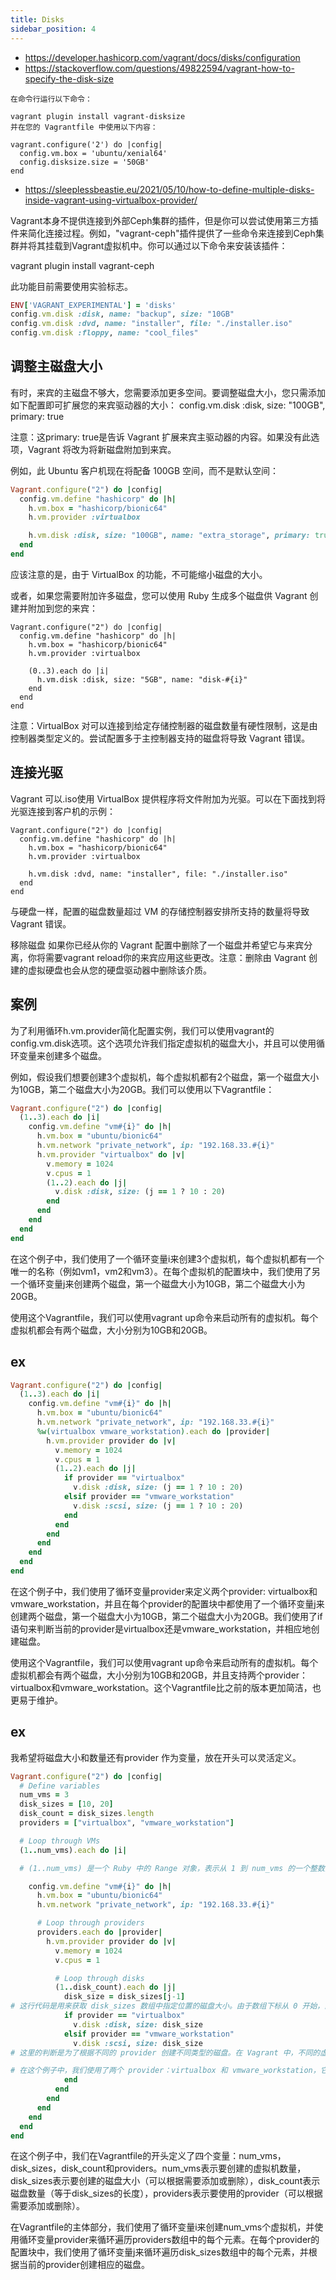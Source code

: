 ```yaml
---
title: Disks
sidebar_position: 4
---
```







- https://developer.hashicorp.com/vagrant/docs/disks/configuration
- https://stackoverflow.com/questions/49822594/vagrant-how-to-specify-the-disk-size
```
在命令行运行以下命令：

vagrant plugin install vagrant-disksize
并在您的 Vagrantfile 中使用以下内容：

vagrant.configure('2') do |config|
  config.vm.box = 'ubuntu/xenial64'
  config.disksize.size = '50GB'
end
```
- https://sleeplessbeastie.eu/2021/05/10/how-to-define-multiple-disks-inside-vagrant-using-virtualbox-provider/

Vagrant本身不提供连接到外部Ceph集群的插件，但是你可以尝试使用第三方插件来简化连接过程。例如，"vagrant-ceph"插件提供了一些命令来连接到Ceph集群并将其挂载到Vagrant虚拟机中。你可以通过以下命令来安装该插件：

vagrant plugin install vagrant-ceph



此功能目前需要使用实验标志。

```ruby
ENV['VAGRANT_EXPERIMENTAL'] = 'disks'
config.vm.disk :disk, name: "backup", size: "10GB"
config.vm.disk :dvd, name: "installer", file: "./installer.iso"
config.vm.disk :floppy, name: "cool_files"
```

## 调整主磁盘大小
有时，来宾的主磁盘不够大，您需要添加更多空间。要调整磁盘大小，您只需添加如下配置即可扩展您的来宾驱动器的大小：
config.vm.disk :disk, size: "100GB", primary: true

注意：这primary: true是告诉 Vagrant 扩展来宾主驱动器的内容。如果没有此选项，Vagrant 将改为将新磁盘附加到来宾。


例如，此 Ubuntu 客户机现在将配备 100GB 空间，而不是默认空间：
```ruby
Vagrant.configure("2") do |config|
  config.vm.define "hashicorp" do |h|
    h.vm.box = "hashicorp/bionic64"
    h.vm.provider :virtualbox

    h.vm.disk :disk, size: "100GB", name: "extra_storage", primary: true
  end
end
```

应该注意的是，由于 VirtualBox 的功能，不可能缩小磁盘的大小。


或者，如果您需要附加许多磁盘，您可以使用 Ruby 生成多个磁盘供 Vagrant 创建并附加到您的来宾：
```
Vagrant.configure("2") do |config|
  config.vm.define "hashicorp" do |h|
    h.vm.box = "hashicorp/bionic64"
    h.vm.provider :virtualbox

    (0..3).each do |i|
      h.vm.disk :disk, size: "5GB", name: "disk-#{i}"
    end
  end
end
```
注意：VirtualBox 对可以连接到给定存储控制器的磁盘数量有硬性限制，这是由控制器类型定义的。尝试配置多于主控制器支持的磁盘将导致 Vagrant 错误。

## 连接光驱
Vagrant 可以.iso使用 VirtualBox 提供程序将文件附加为光驱。可以在下面找到将光驱连接到客户机的示例：
```
Vagrant.configure("2") do |config|
  config.vm.define "hashicorp" do |h|
    h.vm.box = "hashicorp/bionic64"
    h.vm.provider :virtualbox

    h.vm.disk :dvd, name: "installer", file: "./installer.iso"
  end
end
```
与硬盘一样，配置的磁盘数量超过 VM 的存储控制器安排所支持的数量将导致 Vagrant 错误。

移除磁盘
如果你已经从你的 Vagrant 配置中删除了一个磁盘并希望它与来宾分离，你将需要vagrant reload你的来宾应用这些更改。注意：删除由 Vagrant 创建的虚拟硬盘也会从您的硬盘驱动器中删除该介质。




## 案例


为了利用循环h.vm.provider简化配置实例，我们可以使用vagrant的config.vm.disk选项。这个选项允许我们指定虚拟机的磁盘大小，并且可以使用循环变量来创建多个磁盘。

例如，假设我们想要创建3个虚拟机，每个虚拟机都有2个磁盘，第一个磁盘大小为10GB，第二个磁盘大小为20GB。我们可以使用以下Vagrantfile：

```ruby
Vagrant.configure("2") do |config|
  (1..3).each do |i|
    config.vm.define "vm#{i}" do |h|
      h.vm.box = "ubuntu/bionic64"
      h.vm.network "private_network", ip: "192.168.33.#{i}"
      h.vm.provider "virtualbox" do |v|
        v.memory = 1024
        v.cpus = 1
        (1..2).each do |j|
          v.disk :disk, size: (j == 1 ? 10 : 20)
        end
      end
    end
  end
end
```
在这个例子中，我们使用了一个循环变量i来创建3个虚拟机，每个虚拟机都有一个唯一的名称（例如vm1，vm2和vm3）。在每个虚拟机的配置块中，我们使用了另一个循环变量j来创建两个磁盘，第一个磁盘大小为10GB，第二个磁盘大小为20GB。


使用这个Vagrantfile，我们可以使用vagrant up命令来启动所有的虚拟机。每个虚拟机都会有两个磁盘，大小分别为10GB和20GB。



## ex

```ruby
Vagrant.configure("2") do |config|
  (1..3).each do |i|
    config.vm.define "vm#{i}" do |h|
      h.vm.box = "ubuntu/bionic64"
      h.vm.network "private_network", ip: "192.168.33.#{i}"
      %w(virtualbox vmware_workstation).each do |provider|
        h.vm.provider provider do |v|
          v.memory = 1024
          v.cpus = 1
          (1..2).each do |j|
            if provider == "virtualbox"
              v.disk :disk, size: (j == 1 ? 10 : 20)
            elsif provider == "vmware_workstation"
              v.disk :scsi, size: (j == 1 ? 10 : 20)
            end
          end
        end
      end
    end
  end
end
```
在这个例子中，我们使用了循环变量provider来定义两个provider: virtualbox和vmware_workstation，并且在每个provider的配置块中都使用了一个循环变量j来创建两个磁盘，第一个磁盘大小为10GB，第二个磁盘大小为20GB。我们使用了if语句来判断当前的provider是virtualbox还是vmware_workstation，并相应地创建磁盘。


使用这个Vagrantfile，我们可以使用vagrant up命令来启动所有的虚拟机。每个虚拟机都会有两个磁盘，大小分别为10GB和20GB，并且支持两个provider：virtualbox和vmware_workstation。这个Vagrantfile比之前的版本更加简洁，也更易于维护。


## ex

我希望将磁盘大小和数量还有provider 作为变量，放在开头可以灵活定义。

```ruby
Vagrant.configure("2") do |config|
  # Define variables
  num_vms = 3
  disk_sizes = [10, 20]
  disk_count = disk_sizes.length
  providers = ["virtualbox", "vmware_workstation"]

  # Loop through VMs
  (1..num_vms).each do |i|

  # (1..num_vms) 是一个 Ruby 中的 Range 对象，表示从 1 到 num_vms 的一个整数范围。这个范围包含了从 1 开始一直到 num_vms 结束的所有整数。在 Vagrantfile 中，我们使用这个范围来循环遍历创建虚拟机的数量，例如 (1..3) 表示循环三次，分别创建三个虚拟机。

    config.vm.define "vm#{i}" do |h|
      h.vm.box = "ubuntu/bionic64"
      h.vm.network "private_network", ip: "192.168.33.#{i}"

      # Loop through providers
      providers.each do |provider|
        h.vm.provider provider do |v|
          v.memory = 1024
          v.cpus = 1

          # Loop through disks
          (1..disk_count).each do |j|
            disk_size = disk_sizes[j-1]
# 这行代码是用来获取 disk_sizes 数组中指定位置的磁盘大小。由于数组下标从 0 开始，而我们在循环变量 j 中是从 1 开始的，所以在这里需要将 j 减去 1 来获取正确的下标。例如，当 j 等于 1 时，我们需要获取 disk_sizes 数组中的第一个元素，即 disk_sizes[0]；当 j 等于 2 时，我们需要获取 disk_sizes 数组中的第二个元素，即 disk_sizes[1]。所以我们通过 disk_sizes[j-1] 来获取正确的磁盘大小。
            if provider == "virtualbox"
              v.disk :disk, size: disk_size
            elsif provider == "vmware_workstation"
              v.disk :scsi, size: disk_size
# 这里的判断是为了根据不同的 provider 创建不同类型的磁盘。在 Vagrant 中，不同的虚拟化软件（如 VirtualBox、VMware、Hyper-V 等）提供的虚拟机硬件设备可能有所不同，例如磁盘的类型和控制器的类型可能不同。因此，在创建虚拟机时，我们需要根据当前使用的 provider 来指定正确的磁盘类型和控制器类型，以确保虚拟机能够正常运行。

# 在这个例子中，我们使用了两个 provider：virtualbox 和 vmware_workstation，它们分别使用不同的磁盘类型和控制器类型。当 provider 等于 "virtualbox" 时，我们使用 :disk 磁盘类型来创建磁盘，这是 VirtualBox 默认的磁盘类型；当 provider 等于 "vmware_workstation" 时，我们使用 :scsi 磁盘类型来创建磁盘，这是 VMware Workstation 默认的磁盘类型。通过这种方式，我们可以根据不同的 provider 创建不同类型的磁盘，确保虚拟机能够在不同的虚拟化软件中正确运行。              
            end
          end
        end
      end
    end
  end
end
```
在这个例子中，我们在Vagrantfile的开头定义了四个变量：num_vms，disk_sizes，disk_count和providers。num_vms表示要创建的虚拟机数量，disk_sizes表示要创建的磁盘大小（可以根据需要添加或删除），disk_count表示磁盘数量（等于disk_sizes的长度），providers表示要使用的provider（可以根据需要添加或删除）。


在Vagrantfile的主体部分，我们使用了循环变量i来创建num_vms个虚拟机，并使用循环变量provider来循环遍历providers数组中的每个元素。在每个provider的配置块中，我们使用了循环变量j来循环遍历disk_sizes数组中的每个元素，并根据当前的provider创建相应的磁盘。

